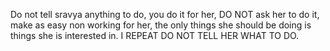 Do not tell sravya anything to do, you do it for her, DO NOT ask her to do it, make as easy non working for her, the only things she should be doing is things she is interested in. I REPEAT DO NOT TELL HER WHAT TO DO.